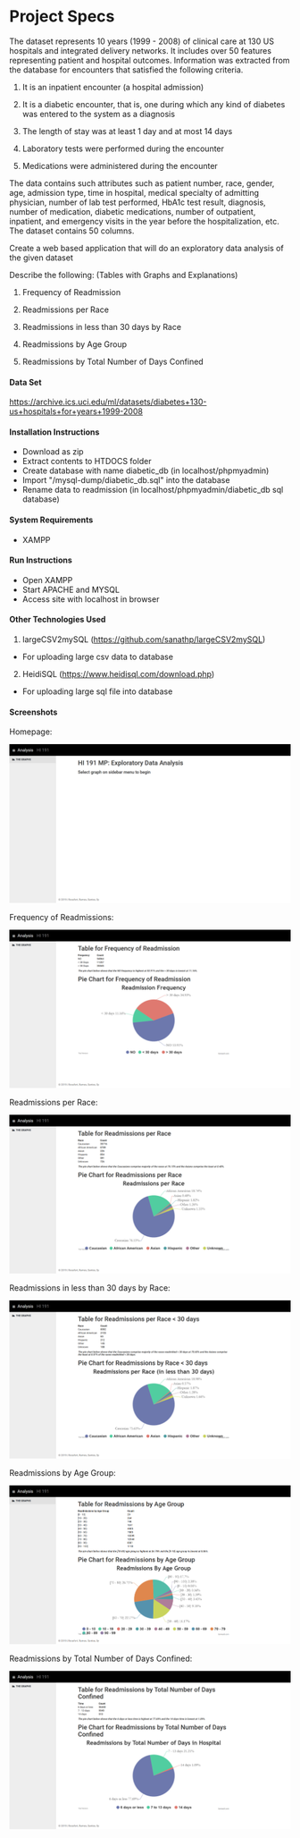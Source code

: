 # Project Specs

The dataset represents 10 years (1999 - 2008) of clinical care at 130 US hospitals and integrated delivery networks. It includes over 50 features representing patient and hospital outcomes. Information was extracted from the database for encounters that satisfied the following criteria.

1. It is an inpatient encounter (a hospital admission)

2. It is a diabetic encounter, that is, one during which any kind of diabetes was entered to the system as a diagnosis

3. The length of stay was at least 1 day and at most 14 days

4. Laboratory tests were performed during the encounter

5. Medications were administered during the encounter

The data contains such attributes such as patient number, race, gender, age, admission type, time in hospital, medical specialty of admitting physician, number of lab test performed, HbA1c test result, diagnosis, number of medication, diabetic medications, number of outpatient, inpatient, and emergency visits in the year before the hospitalization, etc. The dataset contains 50 columns.

Create a web based application that will do an exploratory data analysis of the given dataset

Describe the following: (Tables with Graphs and Explanations)

1. Frequency of Readmission

2. Readmissions per Race

3. Readmissions in less than 30 days by Race

4. Readmissions by Age Group

5. Readmissions by Total Number of Days Confined

#### Data Set
https://archive.ics.uci.edu/ml/datasets/diabetes+130-us+hospitals+for+years+1999-2008

#### Installation Instructions

- Download as zip
- Extract contents to HTDOCS folder
- Create database with name diabetic_db (in localhost/phpmyadmin)
- Import "/mysql-dump/diabetic_db.sql" into the database
- Rename data to readmission (in localhost/phpmyadmin/diabetic_db sql database)

#### System Requirements

- XAMPP

#### Run Instructions

- Open XAMPP
- Start APACHE and MYSQL
- Access site with localhost in browser

#### Other Technologies Used

1. largeCSV2mySQL (https://github.com/sanathp/largeCSV2mySQL)
- For uploading large csv data to database

2. HeidiSQL (https://www.heidisql.com/download.php)
- For uploading large sql file into database

#### Screenshots
Homepage: 

![alt text][homepage]

[homepage]: https://github.com/30pewpew/HI191MP/blob/master/screenshots/homepage.PNG

Frequency of Readmissions:

![alt text][frequency]

[frequency]: https://github.com/30pewpew/HI191MP/blob/master/screenshots/frequency.PNG

Readmissions per Race:

![alt text][race]

[race]: https://github.com/30pewpew/HI191MP/blob/master/screenshots/race.PNG

Readmissions in less than 30 days by Race:

![alt text][30days]

[30days]: https://github.com/30pewpew/HI191MP/blob/master/screenshots/30days.PNG

Readmissions by Age Group:

![alt text][age]

[age]: https://github.com/30pewpew/HI191MP/blob/master/screenshots/age.PNG

Readmissions by Total Number of Days Confined:

![alt text][confined]

[confined]: https://github.com/30pewpew/HI191MP/blob/master/screenshots/confined.PNG
